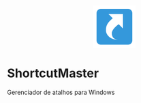 <p align="center">
  <img width="100" height="100" src="https://raw.githubusercontent.com/nickolasdeluca/ShortcutMaster/master/Resources/logo-100.png">
  <h1>ShortcutMaster</h1>
  <p>Gerenciador de atalhos para Windows</p>
</p>
